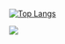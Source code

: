 [![Top Langs](https://github-readme-stats.vercel.app/api/top-langs/?username=leolucena22&layout=compact)](https://github.com/USERNAME/github-readme-stats)

<a href="https://www.instagram.com/leolucena22" alt="Instagram" target="_blank">
  <img src="https://img.shields.io/badge/-Instagram-DF0174?style=for-the-badge&labelColor=DF0174&logo=instagram&logoColor=white&link=https://www.instagram.com/leolucena22">
</a>

